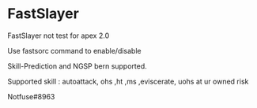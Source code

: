 # FastSlayer
FastSlayer not test for apex 2.0

Use fastsorc command to enable/disable

Skill-Prediction and NGSP bern supported.

Supported skill : autoattack, ohs ,ht ,ms ,eviscerate, uohs at ur owned risk

Notfuse#8963

